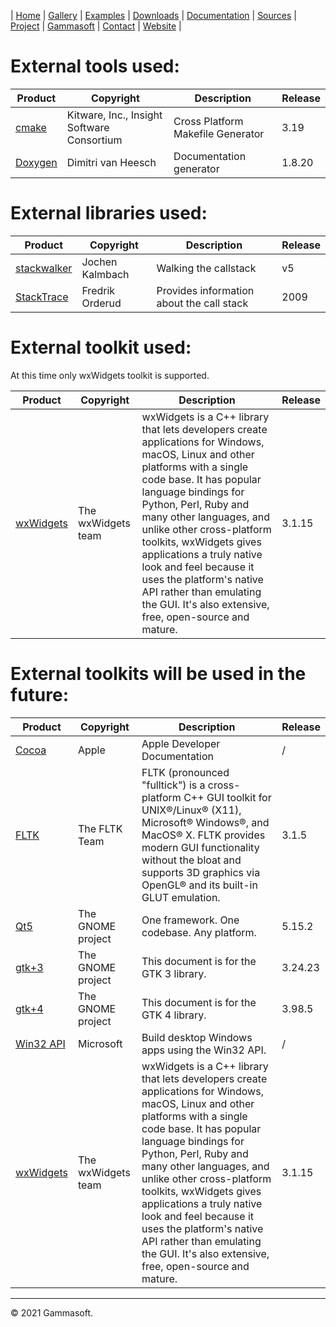 | [Home](home.md) | [Gallery](gallery.md) | [Examples](examples.md) | [Downloads](downloads.md) | [Documentation](documentation.md) | [Sources](https://github.com/gammasoft71/xtd) | [Project](https://sourceforge.net/projects/xtdpro/) | [Gammasoft](gammasoft.md)  | [Contact](contact.md) | [Website](https://gammasoft71.wixsite.com/xtdpro) |

# External tools used:

| Product                           | Copyright                                  | Description                       | Release |
|-----------------------------------|--------------------------------------------|-----------------------------------|---------|
| [cmake](https://www.cmake.org)    | Kitware, Inc., Insight Software Consortium | Cross Platform Makefile Generator | 3.19    |
| [Doxygen](http://www.doxygen.org) | Dimitri van Heesch                         | Documentation generator           | 1.8.20  |

# External libraries used:

| Product                                                                        | Copyright       | Description                               | Release |
|--------------------------------------------------------------------------------|-----------------|-------------------------------------------|---------|
| [stackwalker](https://www.codeproject.com/Articles/11132/Walking-the-callstack) | Jochen Kalmbach | Walking the callstack                     | v5      |
| [StackTrace](http://stacktrace.sourceforge.net/)                              | Fredrik Orderud | Provides information about the call stack | 2009    |

# External toolkit used:

At this time only wxWidgets toolkit is supported.

| Product                                                      | Copyright          | Description                                                                                                                                                                                                                                                                                                                                                                                                                                                  | Release |
|--------------------------------------------------------------|--------------------|--------------------------------------------------------------------------------------------------------------------------------------------------------------------------------------------------------------------------------------------------------------------------------------------------------------------------------------------------------------------------------------------------------------------------------------------------------------|---------|
| [wxWidgets](https://wxwidgets.org)                           | The wxWidgets team | wxWidgets is a C++ library that lets developers create applications for Windows, macOS, Linux and other platforms with a single code base. It has popular language bindings for Python, Perl, Ruby and many other languages, and unlike other cross-platform toolkits, wxWidgets gives applications a truly native look and feel because it uses the platform's native API rather than emulating the GUI. It's also extensive, free, open-source and mature. | 3.1.15  |

# External toolkits will be used in the future:

| Product                                                      | Copyright          | Description                                                                                                                                                                                                                                                                                                                                                                                                                                                  | Release |
|--------------------------------------------------------------|--------------------|--------------------------------------------------------------------------------------------------------------------------------------------------------------------------------------------------------------------------------------------------------------------------------------------------------------------------------------------------------------------------------------------------------------------------------------------------------------|---------|
| [Cocoa](https://developer.apple.com/documentation)           | Apple              | Apple Developer Documentation                                                                                                                                                                                                                                                                                                                                                                                                                                | /       |
| [FLTK](http://www.fltk.org)                                  | The FLTK Team      | FLTK (pronounced "fulltick") is a cross-platform C++ GUI toolkit for UNIX®/Linux® (X11), Microsoft® Windows®, and MacOS® X. FLTK provides modern GUI functionality without the bloat and supports 3D graphics via OpenGL® and its built-in GLUT emulation.                                                                                                                                                                                                   | 3.1.5   |
| [Qt5](http://www.qt.io)                                      | The GNOME project  | One framework. One codebase. Any platform.                                                                                                                                                                                                                                                                                                                                                                                                                   | 5.15.2  |
| [gtk+3](http://www.gnome.org/gtk3)                           | The GNOME project  | This document is for the GTK 3 library.                                                                                                                                                                                                                                                                                                                                                                                                                      | 3.24.23 |
| [gtk+4](http://www.gnome.org/gtk4)                           | The GNOME project  | This document is for the GTK 4 library.                                                                                                                                                                                                                                                                                                                                                                                                                      | 3.98.5  |
| [Win32 API](https://docs.microsoft.com/en-us/windows/win32/) | Microsoft          | Build desktop Windows apps using the Win32 API.                                                                                                                                                                                                                                                                                                                                                                                                              | /       |
| [wxWidgets](https://wxwidgets.org)                           | The wxWidgets team | wxWidgets is a C++ library that lets developers create applications for Windows, macOS, Linux and other platforms with a single code base. It has popular language bindings for Python, Perl, Ruby and many other languages, and unlike other cross-platform toolkits, wxWidgets gives applications a truly native look and feel because it uses the platform's native API rather than emulating the GUI. It's also extensive, free, open-source and mature. | 3.1.15  |

______________________________________________________________________________________________

© 2021 Gammasoft.
